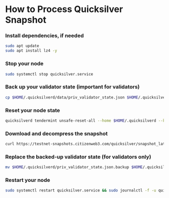 # How to Process Quicksilver Snapshot

### Install dependencies, if needed
```bash
sudo apt update
sudo apt install lz4 -y
```

### Stop your node
```bash
sudo systemctl stop quicksilver.service
```

### Back up your validator state (important for validators)
```bash
cp $HOME/.quicksilverd/data/priv_validator_state.json $HOME/.quicksilverd/priv_validator_state.json.backup
```

### Reset your node state
```bash
quicksilverd tendermint unsafe-reset-all --home $HOME/.quicksilverd --keep-addr-book
```

### Download and decompress the snapshot
```bash
curl https://testnet-snapshots.citizenweb3.com/quicksilver/snapshot_latest.tar.lz4 | lz4 -dc - | tar -xf - -C $HOME/.quicksilverd
```

### Replace the backed-up validator state (for validators only)
```bash
mv $HOME/.quicksilverd/priv_validator_state.json.backup $HOME/.quicksilverd/data/priv_validator_state.json
```

### Restart your node
```bash
sudo systemctl restart quicksilver.service && sudo journalctl -f -u quicksilver.service
```